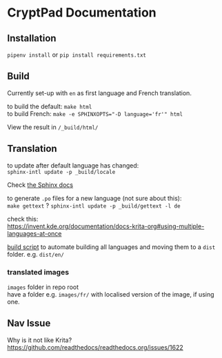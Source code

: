 
# CryptPad Documentation

## Installation 

`pipenv install` or `pip install requirements.txt` 

## Build

Currently set-up with `en` as first language and French translation.

to build the default: `make html`  
to build French: `make -e SPHINXOPTS="-D language='fr'" html`

View the result in `/_build/html/`

## Translation

to update after default language has changed:  
`sphinx-intl update -p _build/locale`

Check [the Sphinx docs](https://www.sphinx-doc.org/en/master/usage/advanced/intl.html)

to generate `.po` files for a new language (not sure about this):  
`make gettext` ?
`sphinx-intl update -p _build/gettext -l de` 

check this:  
https://invent.kde.org/documentation/docs-krita-org#using-multiple-languages-at-once

[build script](https://invent.kde.org/documentation/docs-krita-org/-/blob/master/rebuild-all.bat) to automate building all languages and moving them to a `dist` folder. e.g. `dist/en/`

### translated images
`images` folder in repo root  
have a folder e.g. `images/fr/` with localised version of the image, if using one.

## Nav Issue

Why is it not like Krita? 
https://github.com/readthedocs/readthedocs.org/issues/1622 

